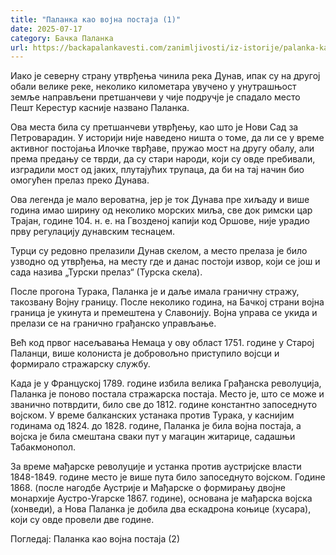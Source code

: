 ```yaml
---
title: "Паланка као војна постаја (1)"
date: 2025-07-17
category: Бачка Паланка
url: https://backapalankavesti.com/zanimljivosti/iz-istorije/palanka-kao-vojna-postaja-1/
---
```


Иако је северну страну утврђења чинила река Дунав, ипак су на другој обали велике реке, неколико километара увучено у унутрашњост земље направљени претшанчеви у чије подручје је спадало место Пешт Керестур касније названо Паланка.

Ова места била су претшанчеви утврђењу, као што је Нови Сад за Петроварадин. У историји није наведено ништа о томе, да ли се у време активног постојања Илочке тврђаве, пружао мост на другу обалу, али према предању се тврди, да су стари народи, који су овде пребивали, изградили мост од јаких, плутајућих трупаца, да би на тај начин био омогућен прелаз преко Дунава.

Ова легенда је мало вероватна, јер је ток Дунава пре хиљаду и више година имао ширину од неколико морских миља, све док римски цар Трајан, године 104. н. е. на Гвозденој капији код Оршове, није урадио прву регулацију дунавским теснацем.

Турци су редовно прелазили Дунав скелом, а место прелаза је било узводно од утврђења, на месту где и данас постоји извор, који се још и сада назива „Турски прелаз“ (Турска скела).

После прогона Турака, Паланка је и даље имала граничну стражу, такозвану Војну границу. После неколико година, на Бачкој страни војна граница је укинута и премештена у Славонију. Војна управа се укида и прелази се на гранично грађанско управљање.

Већ код првог насељавања Немаца у ову област 1751. године у Старој Паланци, више колониста је добровољно приступило војсци и формирало стражарску службу.

Када је у Француској 1789. године избила велика Грађанска револуција, Паланка је поново постала стражарска постаја. Место је, што се може и званично потврдити, било све до 1812. године константно запоседнуто војском. У време балканских устанака против Турака, у каснијим годинама од 1824. до 1828. године, Паланка је била војна постаја, а војска је била смештана сваки пут у магацин житарице, садашњи Табакмонопол.

За време мађарске револуције и устанка против аустријске власти 1848-1849. године место је више пута било запоседнуто војском. Године 1868. (после нагодбе Аустрије и Мађарске о формирању двојне монархије Аустро-Угарске 1867. године), основана је мађарска војска (хонведи), а Нова Паланка је добила два ескадрона коњице (хусара), који су овде провели две године.

Погледај: Паланка као војна постаја (2)
